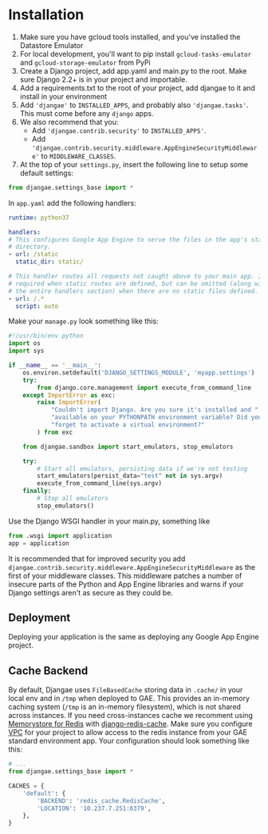 # Installation

1. Make sure you have gcloud tools installed, and you've installed the Datastore Emulator
1. For local development, you'll want to pip install `gcloud-tasks-emulator` and `gcloud-storage-emulator` from PyPi
1. Create a Django project, add app.yaml and main.py to the root. Make sure Django 2.2+ is in your project and importable.
1. Add a requirements.txt to the root of your project, add djangae to it and install in your environment
1. Add `'djangae'` to `INSTALLED_APPS`, and probably also `'djangae.tasks'`.  This must come before any `django` apps.
1. We also recommend that you:
    - Add `'djangae.contrib.security'` to `INSTALLED_APPS'`.
    - Add `'djangae.contrib.security.middleware.AppEngineSecurityMiddleware'` to `MIDDLEWARE_CLASSES`.
1. At the top of your `settings.py`, insert the following line to setup some default settings:

```python
from djangae.settings_base import *
```

In `app.yaml` add the following handlers:

```yml
runtime: python37

handlers:
# This configures Google App Engine to serve the files in the app's static
# directory.
- url: /static
  static_dir: static/

# This handler routes all requests not caught above to your main app. It is
# required when static routes are defined, but can be omitted (along with
# the entire handlers section) when there are no static files defined.
- url: /.*
  script: auto
```

Make your `manage.py` look something like this:

```python
#!/usr/bin/env python
import os
import sys

if __name__ == '__main__':
    os.environ.setdefault('DJANGO_SETTINGS_MODULE', 'myapp.settings')
    try:
        from django.core.management import execute_from_command_line
    except ImportError as exc:
        raise ImportError(
            "Couldn't import Django. Are you sure it's installed and "
            "available on your PYTHONPATH environment variable? Did you "
            "forget to activate a virtual environment?"
        ) from exc

    from djangae.sandbox import start_emulators, stop_emulators

    try:
        # Start all emulators, persisting data if we're not testing
        start_emulators(persist_data="test" not in sys.argv)
        execute_from_command_line(sys.argv)
    finally:
        # Stop all emulators
        stop_emulators()
```

Use the Django WSGI handler in your main.py, something like

```python
from .wsgi import application
app = application
```

It is recommended that for improved security you add `djangae.contrib.security.middleware.AppEngineSecurityMiddleware` as the first of your middleware classes. This middleware patches a number of insecure parts of the Python and App Engine libraries and warns if your Django settings aren't as secure as they could be.

## Deployment

Deploying your application is the same as deploying any Google App Engine project.

## Cache Backend

By default, Djangae uses `FileBasedCache` storing data in `.cache/` in your local env and in `/tmp` when deployed to GAE. This provides an in-memory caching system (`/tmp` is an in-memory filesystem), which is not shared across instances. If you need cross-instances cache we recomment using [Memorystore for Redis](https://cloud.google.com/memorystore/docs/redis) with [django-redis-cache](https://django-redis-cache.readthedocs.io/en/latest/index.html). Make sure you configure [VPC](https://cloud.google.com/appengine/docs/standard/python3/connecting-vpc) for your project to allow access to the redis instance from your GAE standard environment app. Your configuration should look something like this:

```python
# ...
from djangae.settings_base import *

CACHES = {
    'default': {
        'BACKEND': 'redis_cache.RedisCache',
        'LOCATION': '10.237.7.251:6379',
    },
}
```
